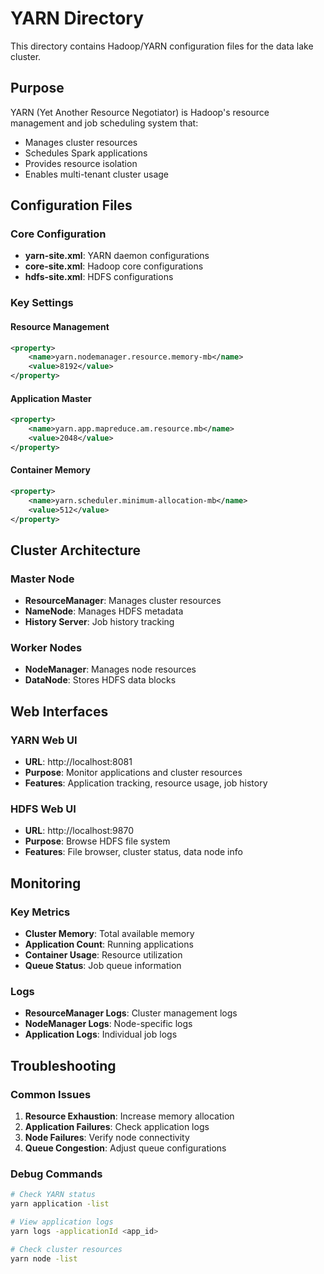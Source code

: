 # YARN Directory

This directory contains Hadoop/YARN configuration files for the data lake cluster.

## Purpose

YARN (Yet Another Resource Negotiator) is Hadoop's resource management and job scheduling system that:
- Manages cluster resources
- Schedules Spark applications
- Provides resource isolation
- Enables multi-tenant cluster usage

## Configuration Files

### Core Configuration
- **yarn-site.xml**: YARN daemon configurations
- **core-site.xml**: Hadoop core configurations
- **hdfs-site.xml**: HDFS configurations

### Key Settings

#### Resource Management
```xml
<property>
    <name>yarn.nodemanager.resource.memory-mb</name>
    <value>8192</value>
</property>
```

#### Application Master
```xml
<property>
    <name>yarn.app.mapreduce.am.resource.mb</name>
    <value>2048</value>
</property>
```

#### Container Memory
```xml
<property>
    <name>yarn.scheduler.minimum-allocation-mb</name>
    <value>512</value>
</property>
```

## Cluster Architecture

### Master Node
- **ResourceManager**: Manages cluster resources
- **NameNode**: Manages HDFS metadata
- **History Server**: Job history tracking

### Worker Nodes
- **NodeManager**: Manages node resources
- **DataNode**: Stores HDFS data blocks

## Web Interfaces

### YARN Web UI
- **URL**: http://localhost:8081
- **Purpose**: Monitor applications and cluster resources
- **Features**: Application tracking, resource usage, job history

### HDFS Web UI
- **URL**: http://localhost:9870
- **Purpose**: Browse HDFS file system
- **Features**: File browser, cluster status, data node info

## Monitoring

### Key Metrics
- **Cluster Memory**: Total available memory
- **Application Count**: Running applications
- **Container Usage**: Resource utilization
- **Queue Status**: Job queue information

### Logs
- **ResourceManager Logs**: Cluster management logs
- **NodeManager Logs**: Node-specific logs
- **Application Logs**: Individual job logs

## Troubleshooting

### Common Issues
1. **Resource Exhaustion**: Increase memory allocation
2. **Application Failures**: Check application logs
3. **Node Failures**: Verify node connectivity
4. **Queue Congestion**: Adjust queue configurations

### Debug Commands
```bash
# Check YARN status
yarn application -list

# View application logs
yarn logs -applicationId <app_id>

# Check cluster resources
yarn node -list
``` 